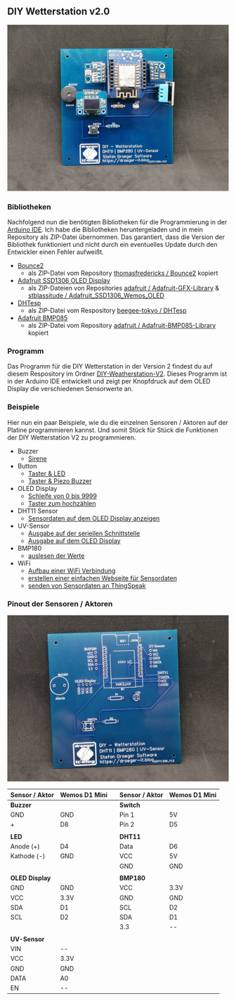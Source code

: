 
## DIY Wetterstation v2.0

![DIY Wetterstation v2.0](https://github.com/StefanDraeger/ESP8266---DIY-Wetterstation/blob/main/images/diy_wetterstation_v2_0.jpg)

### Bibliotheken
Nachfolgend nun die benötigten Bibliotheken für die Programmierung in der [Arduino IDE](https://www.arduino.cc/en/software). Ich habe die Bibliotheken heruntergeladen und in mein Repository als ZIP-Datei übernommen. Das garantiert, dass die Version der Bibliothek funktioniert und nicht durch ein eventuelles Update durch den Entwickler einen Fehler aufweißt.
- [Bounce2](https://github.com/StefanDraeger/ESP8266---DIY-Wetterstation/tree/main/libs/Bounce2)
   - als ZIP-Datei vom Repository [thomasfredericks / Bounce2](https://github.com/thomasfredericks/Bounce2) kopiert
 - [Adafruit SSD1306 OLED Display](https://github.com/StefanDraeger/ESP8266---DIY-Wetterstation/tree/main/libs/OLED)
	 - als ZIP-Dateien von Repositories [adafruit / Adafruit-GFX-Library](https://github.com/adafruit/Adafruit-GFX-Library) & [stblassitude / Adafruit_SSD1306_Wemos_OLED](https://github.com/stblassitude/Adafruit_SSD1306_Wemos_OLED)
 - [DHTesp](https://github.com/StefanDraeger/ESP8266---DIY-Wetterstation/tree/main/libs/DHT11)
	 - als ZIP-Datei vom Respository [beegee-tokyo / DHTesp](https://github.com/beegee-tokyo/DHTesp)
 - [Adafruit BMP085](https://github.com/StefanDraeger/ESP8266---DIY-Wetterstation/tree/main/libs/BMP180)
	 - als ZIP-Datei vom Repository [adafruit / Adafruit-BMP085-Library](https://github.com/adafruit/Adafruit-BMP085-Library) kopiert

### Programm
Das Programm für die DIY Wetterstation in der Version 2 findest du auf diesem Respository im Ordner [DIY-Weatherstation-V2](https://github.com/StefanDraeger/ESP8266---DIY-Wetterstation/tree/main/DIY-Weatherstation-V2/diyWeatherstationV2). Dieses Programm  ist in der Arduino IDE entwickelt und zeigt per Knopfdruck auf dem OLED Display die verschiedenen Sensorwerte an.

### Beispiele
Hier nun ein paar Beispiele, wie du die einzelnen Sensoren / Aktoren auf der Platine programmieren kannst. Und somit Stück für Stück die Funktionen der DIY Wetterstation V2 zu programmieren.

- Buzzer
	- [Sirene](https://github.com/StefanDraeger/ESP8266---DIY-Wetterstation/tree/main/examples/buzzer/buzzer_simple_sound)
- Button
  - [Taster & LED](https://github.com/StefanDraeger/ESP8266---DIY-Wetterstation/tree/main/examples/button/button_led)
  - [Taster & Piezo Buzzer](https://github.com/StefanDraeger/ESP8266---DIY-Wetterstation/tree/main/examples/button/button_buzzer)
- OLED Display
	- [Schleife von 0 bis 9999](https://github.com/StefanDraeger/ESP8266---DIY-Wetterstation/tree/main/examples/oled_display/oled_display_numbers)
	- [Taster zum hochzählen](https://github.com/StefanDraeger/ESP8266---DIY-Wetterstation/tree/main/examples/oled_display/oled_display_button)
-  DHT11 Sensor
	- [Sensordaten auf dem OLED Display anzeigen](https://github.com/StefanDraeger/ESP8266---DIY-Wetterstation/tree/main/examples/dht11/dht11_oled_display)
- UV-Sensor
	- [Ausgabe auf der seriellen Schnittstelle](https://github.com/StefanDraeger/ESP8266---DIY-Wetterstation/tree/main/examples/uv_sensor/uv_sensor_serial)
	- [Ausgabe auf dem OLED Display](https://github.com/StefanDraeger/ESP8266---DIY-Wetterstation/tree/main/examples/uv_sensor/uv_sensor_oled_display)
- BMP180
	- [auslesen der Werte](https://github.com/StefanDraeger/ESP8266---DIY-Wetterstation/tree/main/examples/bmp180/simple_bmp180_program)
- WiFi
	- [Aufbau einer WiFi Verbindung](https://github.com/StefanDraeger/ESP8266---DIY-Wetterstation/tree/main/examples/wifi/esp8266_simple_wifi_connection)
	- [erstellen einer einfachen Webseite für Sensordaten]()
	- [senden von Sensordaten an ThingSpeak]()

 


### Pinout der Sensoren / Aktoren

![Pinout der DIY Wetterstation v2.0](https://github.com/StefanDraeger/ESP8266---DIY-Wetterstation/blob/main/images/diy_wetterstation_v2_0_pinout.jpg)

|Sensor / Aktor|Wemos D1 Mini  ||Sensor / Aktor|Wemos D1 Mini  |
|--|--|--|--|--|
|**Buzzer**|||**Switch** |
|GND|GND||Pin 1|5V|
|+|D8||Pin 2|D5|
||||||
|**LED** |  ||**DHT11** |  |
|Anode (+)|D4||Data|D6|
|Kathode (-)|GND||VCC|5V|
||||GND|GND|
||||||
|**OLED Display** |||**BMP180** |  |
|GND|GND||VCC|3.3V|
|VCC|3.3V||GND|GND|
|SDA|D1||SCL|D2|
|SCL|D2||SDA|D1|
||||3.3|--|
||||||
|**UV-Sensor** |  |
|VIN|--|
|VCC|3.3V|
|GND|GND|
|DATA|A0|
|EN|--|






